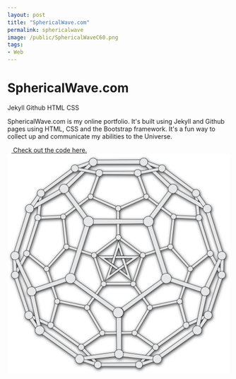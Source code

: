 ```yaml
---
layout: post
title: "SphericalWave.com"
permalink: sphericalwave
image: /public/SphericalWaveC60.png
tags:
- Web
---
```

<div class="row pb-3">

  <h1>SphericalWave.com</h1>

  <div>
    <span class="tag-cloud">Jekyll</span>
    <span class="tag-cloud">Github</span>
    <span class="tag-cloud">HTML</span>
    <span class="tag-cloud">CSS</span>
  </div>

  <p>SphericalWave.com is my online portfolio. It's built using Jekyll and Github pages using HTML, CSS and the
    Bootstrap framework. It's a fun way to collect up and communicate my abilities to the Universe.</p>

  <a href="https://github.com/sphericalwave/sphericalwave.github.io" title="Github" target="blank" class="pt-3 d-flex align-items-center">
    <i class="fab fa-github fa-2x" style="display: inline-block; margin-right: 9px;"></i>
    Check out the code here.
  </a>

</div>

<div class="row">

  <div class="col text-center">
    <img src="/public/SphericalWaveC60.png" alt="Your Image" class="img-thumbnail w-50">
  </div>

</div>
